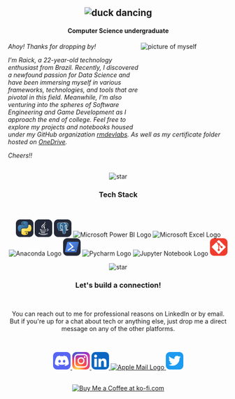 <h2 align="center" font-weight="bold">
   <img width="30" alt="duck dancing" src="https://i.imgur.com/GASCtfk.gif"/>
</h2>
<h4 align="center">Computer Science undergraduate</h4>

<div>

<a href='https://github.com/rmdevlabs' target='_blank'>
   <img align="right" height="200" width="200" alt="picture of myself"
      src="https://imgur.com/zHLyeez.png">
</a>

   _Ahoy! Thanks for dropping by!_ 
   
   _I'm Raick, a 22-year-old technology enthusiast from Brazil. Recently,
   I discovered a newfound passion for Data Science and have been immersing
   myself in various frameworks, technologies, and tools that are pivotal in
   this field. Meanwhile, I'm also venturing into the spheres of Software
   Engineering and Game Development as I approach the end of college. Feel
   free to explore my projects and notebooks housed under my GitHub
   organization [rmdevlabs](https://github.com/rmdevlabs). As well as my
   certificate folder hosted on 
   [OneDrive](https://1drv.ms/f/s!AmHvhzGn5xO9gbR21XLy9LoYKT-LZg?e=6XBhFe)._
   
   _Cheers!!_
</div>

<br>

<div align="center">
   <img width="20" alt="star" src="https://i.imgur.com/8XzXlZ3.png"/>
   <h3>Tech Stack</h3>

   <br>

<div align="center">

   <p>
      <a><img width="40" height="40" alt="Python Logo"
         src="https://raw.githubusercontent.com/tandpfun/skill-icons/59059d9d1a2c092696dc66e00931cc1181a4ce1f/icons/Python-Dark.svg">
      </a>
      <a><img width="40" height="40" alt="Java Logo"
         src="https://raw.githubusercontent.com/tandpfun/skill-icons/af89bcc5e478013caaa514c31a3789f25e818193/icons/Java-Dark.svg">
      </a>
      <a><img width="40" height="40" alt="Postgre SQL Logo"
         src="https://raw.githubusercontent.com/tandpfun/skill-icons/af89bcc5e478013caaa514c31a3789f25e818193/icons/PostgreSQL-Dark.svg">
      </a>
      <a><img width="40" height="40" alt="Microsoft Power BI Logo"
         src="https://imgur.com/2aSbG1R.png">
      </a>
      <a><img width="40" height="40" alt="Microsoft Excel Logo"
         src="https://imgur.com/cSwJWhG.png">
      </a>
      <a><img width="40" height="40" alt="Anaconda Logo"
         src="https://imgur.com/cj3Vxe9.png">
      </a>
      <a><img width="40" height="40" alt="Powershell Logo"
         src="https://raw.githubusercontent.com/tandpfun/skill-icons/af89bcc5e478013caaa514c31a3789f25e818193/icons/Powershell-Dark.svg">
      </a>
      <a><img width="40" height="40" alt="Pycharm Logo"
         src="https://imgur.com/3wwW5bw.png">
      </a>
      <a><img width="40" height="40" alt="Jupyter Notebook Logo"
         src="https://imgur.com/GNhYW9I.png">
      </a>
      <a><img width="40" height="40" alt="Git Logo"
         src="https://raw.githubusercontent.com/tandpfun/skill-icons/af89bcc5e478013caaa514c31a3789f25e818193/icons/Git.svg">
      </a>
   </p>

</div>

</div>

<div align="center">
   <img width="20" alt="star" src="https://i.imgur.com/8XzXlZ3.png"/>
   <h3>Let's build a connection!</h3>
</div>

<br>

<div align="center">
   <p>
      You can reach out to me for professional reasons on LinkedIn or by 
      email. But if you're up for a chat about tech or anything else, just
      drop me a direct message on any of the other platforms.
   </p>

   <br>

   <a href="https://discord.gg/yyxK2nNH7u" target="_blank"><img width="40"
      height="40" target="_blank" alt="Discord Logo"
      src="https://raw.githubusercontent.com/tandpfun/skill-icons/59059d9d1a2c092696dc66e00931cc1181a4ce1f/icons/Discord.svg">
   </a>
   <a href="https://instagram.com/raickmiranda" target="_blank"><img width="40"
      height="40" target="_blank" alt="Instagram Logo"
      src="https://raw.githubusercontent.com/tandpfun/skill-icons/59059d9d1a2c092696dc66e00931cc1181a4ce1f/icons/Instagram.svg">
   </a>
   <a href="https://www.linkedin.com/in/raickmiranda/" target="_blank"><img
      width="40" height="40" target="_blank" alt="LinkedIn Logo"
      src="https://raw.githubusercontent.com/tandpfun/skill-icons/59059d9d1a2c092696dc66e00931cc1181a4ce1f/icons/LinkedIn.svg">
   </a>
   <a href="mailto:mirandaraick@outlook.com" target="_blank"><img
      width="40" height="40" target="_blank" alt="Apple Mail Logo"
      src="https://upload.wikimedia.org/wikipedia/commons/thumb/4/4e/Mail_%28iOS%29.svg/2048px-Mail_%28iOS%29.svg.png">
   </a>
   <a href="https://twitter.com/raickmiranda" target="_blank"><img
      width="40" height="40" target="_blank" alt="Twitter Logo"
      src="https://raw.githubusercontent.com/tandpfun/skill-icons/59059d9d1a2c092696dc66e00931cc1181a4ce1f/icons/Twitter.svg">
   </a>

   <br>

   <a href='https://www.buymeacoffee.com/raickmiranda' target='_blank'>
      <img height='36' style='border:0px;height:36px;' border='0'
         src='https://cdn.ko-fi.com/cdn/kofi1.png?v=3'  
         alt='Buy Me a Coffee at ko-fi.com' />
   </a>
</div>
